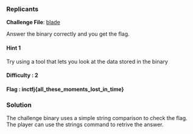### Replicants

**Challenge File**: [blade](Handout/blade)  


Answer the binary correctly and you get the flag.

#### Hint 1

Try using a tool that lets you look at the data stored in the binary

#### Difficulty : 2

#### Flag : inctfj{all_these_moments_lost_in_time}

### Solution

The challenge binary uses a simple string comparison to check the flag.
The player can use the strings command to retrive the answer.
